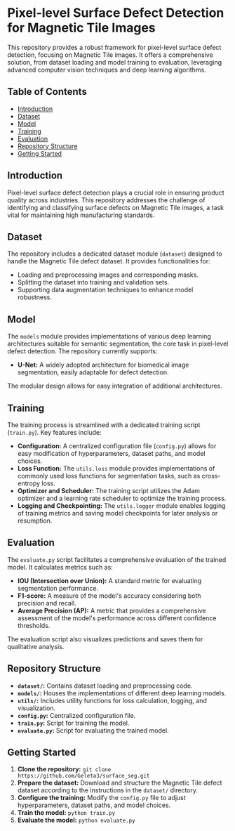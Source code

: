 # Pixel-level Surface Defect Detection for Magnetic Tile Images

This repository provides a robust framework for pixel-level surface defect detection, focusing on Magnetic Tile images. It offers a comprehensive solution, from dataset loading and model training to evaluation, leveraging advanced computer vision techniques and deep learning algorithms.

## Table of Contents

- [Introduction](#introduction)
- [Dataset](#dataset)
- [Model](#model)
- [Training](#training)
- [Evaluation](#evaluation)
- [Repository Structure](#repository-structure)
- [Getting Started](#getting-started)

## Introduction

Pixel-level surface defect detection plays a crucial role in ensuring product quality across industries. This repository addresses the challenge of identifying and classifying surface defects on Magnetic Tile images, a task vital for maintaining high manufacturing standards.

## Dataset

The repository includes a dedicated dataset module (`dataset`) designed to handle the Magnetic Tile defect dataset. It provides functionalities for:

- Loading and preprocessing images and corresponding masks.
- Splitting the dataset into training and validation sets.
- Supporting data augmentation techniques to enhance model robustness.

## Model

The `models` module provides implementations of various deep learning architectures suitable for semantic segmentation, the core task in pixel-level defect detection. The repository currently supports:

- **U-Net:** A widely adopted architecture for biomedical image segmentation, easily adaptable for defect detection.

The modular design allows for easy integration of additional architectures.

## Training

The training process is streamlined with a dedicated training script (`train.py`). Key features include:

- **Configuration:** A centralized configuration file (`config.py`) allows for easy modification of hyperparameters, dataset paths, and model choices.
- **Loss Function:** The `utils.loss` module provides implementations of commonly used loss functions for segmentation tasks, such as cross-entropy loss.
- **Optimizer and Scheduler:** The training script utilizes the Adam optimizer and a learning rate scheduler to optimize the training process.
- **Logging and Checkpointing:** The `utils.logger` module enables logging of training metrics and saving model checkpoints for later analysis or resumption.

## Evaluation

The `evaluate.py` script facilitates a comprehensive evaluation of the trained model. It calculates metrics such as:

- **IOU (Intersection over Union):** A standard metric for evaluating segmentation performance.
- **F1-score:**  A measure of the model's accuracy considering both precision and recall.
- **Average Precision (AP):** A metric that provides a comprehensive assessment of the model's performance across different confidence thresholds.

The evaluation script also visualizes predictions and saves them for qualitative analysis.

## Repository Structure
- **`dataset/`:** Contains dataset loading and preprocessing code.
- **`models/`:**  Houses the implementations of different deep learning models.
- **`utils/`:**  Includes utility functions for loss calculation, logging, and visualization.
- **`config.py`:**  Centralized configuration file.
- **`train.py`:**  Script for training the model.
- **`evaluate.py`:**  Script for evaluating the trained model.

## Getting Started

1. **Clone the repository:** `git clone https://github.com/Geleta3/surface_seg.git`
2. **Prepare the dataset:** Download and structure the Magnetic Tile defect dataset according to the instructions in the `dataset/` directory.
3. **Configure the training:** Modify the `config.py` file to adjust hyperparameters, dataset paths, and model choices.
4. **Train the model:** `python train.py`
5. **Evaluate the model:** `python evaluate.py`
